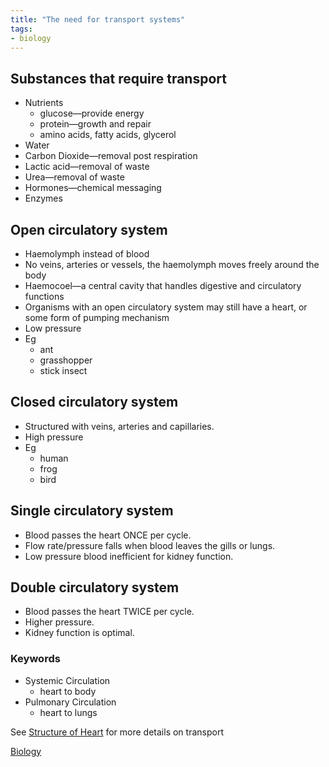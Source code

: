 ```yaml
---
title: "The need for transport systems"
tags:
- biology
---
```


## Substances that require transport
- Nutrients
	- glucose—provide energy
	- protein—growth and repair
	- amino acids, fatty acids, glycerol
- Water
- Carbon Dioxide—removal post respiration
- Lactic acid—removal of waste
- Urea—removal of waste
- Hormones—chemical messaging
- Enzymes

## Open circulatory system
- Haemolymph instead of blood
- No veins, arteries or vessels, the haemolymph moves freely around the body
- Haemocoel—a central cavity that handles digestive and circulatory functions
- Organisms with an open circulatory system may still have a heart, or some form of pumping mechanism
- Low pressure
- Eg
	- ant
	- grasshopper
	- stick insect

## Closed circulatory system
- Structured with veins, arteries and capillaries.
- High pressure
- Eg
	- human
	- frog
	- bird

## Single circulatory system
- Blood passes the heart ONCE per cycle.
- Flow rate/pressure falls when blood leaves the gills or lungs.
- Low pressure blood inefficient for kidney function.

## Double circulatory system
- Blood passes the heart TWICE per cycle.
- Higher pressure.
- Kidney function is optimal.

### Keywords

- Systemic Circulation
	- heart to body
- Pulmonary Circulation
	- heart to lungs


See [Structure of Heart](sixth/Biology/Circulatory/StructureOfTheHeart) for more details on transport

[Biology](/Biology)